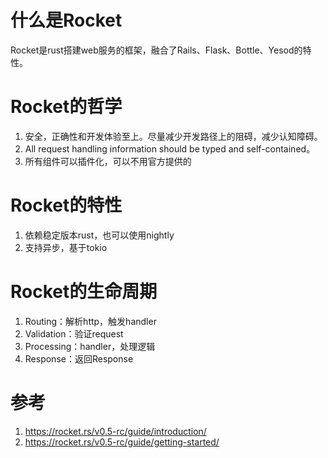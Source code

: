# 什么是Rocket
Rocket是rust搭建web服务的框架，融合了Rails、Flask、Bottle、Yesod的特性。

# Rocket的哲学
1. 安全，正确性和开发体验至上。尽量减少开发路径上的阻碍，减少认知障碍。
2. All request handling information should be typed and self-contained。
3. 所有组件可以插件化，可以不用官方提供的

# Rocket的特性
1. 依赖稳定版本rust，也可以使用nightly
2. 支持异步，基于tokio


# Rocket的生命周期
1. Routing：解析http，触发handler
2. Validation：验证request
3. Processing：handler，处理逻辑
4. Response：返回Response

# 参考
1. https://rocket.rs/v0.5-rc/guide/introduction/
2. https://rocket.rs/v0.5-rc/guide/getting-started/